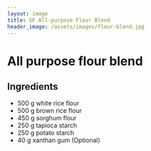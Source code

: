 ```yaml
---
layout: image
title: GF All-purpose Flour Blend
header_image: /assets/images/flour-blend.jpg
---
```


# All purpose flour blend

## Ingredients

* 500 g white rice flour
* 500 g brown rice flour
* 450 g sorghum flour
* 250 g tapioca starch
* 250 g potato starch
* 40 g xanthan gum (Optional)
